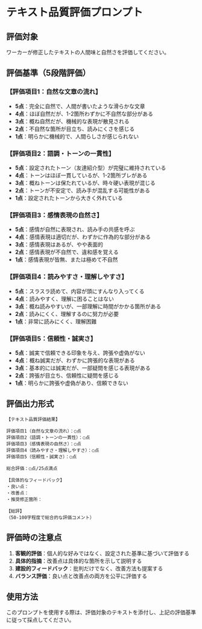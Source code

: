 # テキスト品質評価プロンプト

## 評価対象
ワーカーが修正したテキストの人間味と自然さを評価してください。

## 評価基準（5段階評価）

### 【評価項目1：自然な文章の流れ】
- **5点**：完全に自然で、人間が書いたような滑らかな文章
- **4点**：ほぼ自然だが、1-2箇所わずかに不自然な部分がある
- **3点**：概ね自然だが、機械的な表現が散見される
- **2点**：不自然な箇所が目立ち、読みにくさを感じる
- **1点**：明らかに機械的で、人間らしさが感じられない

### 【評価項目2：語調・トーンの一貫性】
- **5点**：設定されたトーン（友達紹介型）が完璧に維持されている
- **4点**：トーンはほぼ一貫しているが、1-2箇所ブレがある
- **3点**：概ねトーンは保たれているが、時々硬い表現が混じる
- **2点**：トーンが不安定で、読み手が混乱する可能性がある
- **1点**：設定されたトーンから大きく外れている

### 【評価項目3：感情表現の自然さ】
- **5点**：感情が自然に表現され、読み手の共感を呼ぶ
- **4点**：感情表現は適切だが、わずかに作為的な部分がある
- **3点**：感情表現はあるが、やや表面的
- **2点**：感情表現が不自然で、違和感を覚える
- **1点**：感情表現が皆無、または極めて不自然

### 【評価項目4：読みやすさ・理解しやすさ】
- **5点**：スラスラ読めて、内容が頭にすんなり入ってくる
- **4点**：読みやすく、理解に困ることはない
- **3点**：概ね読みやすいが、一部理解に時間がかかる箇所がある
- **2点**：読みにくく、理解するのに努力が必要
- **1点**：非常に読みにくく、理解困難

### 【評価項目5：信頼性・誠実さ】
- **5点**：誠実で信頼できる印象を与え、誇張や虚偽がない
- **4点**：概ね誠実だが、わずかに誇張的な表現がある
- **3点**：基本的には誠実だが、一部疑問を感じる表現がある
- **2点**：誇張が目立ち、信頼性に疑問を感じる
- **1点**：明らかに誇張や虚偽があり、信頼できない

## 評価出力形式

```
【テキスト品質評価結果】

評価項目1（自然な文章の流れ）：○点
評価項目2（語調・トーンの一貫性）：○点
評価項目3（感情表現の自然さ）：○点
評価項目4（読みやすさ・理解しやすさ）：○点
評価項目5（信頼性・誠実さ）：○点

総合評価：○点/25点満点

【具体的なフィードバック】
・良い点：
・改善点：
・推奨修正箇所：

【総評】
（50-100字程度で総合的な評価コメント）
```

## 評価時の注意点

1. **客観的評価**：個人的な好みではなく、設定された基準に基づいて評価する
2. **具体的指摘**：改善点は具体的な箇所を示して説明する
3. **建設的フィードバック**：批判だけでなく、改善方法も提案する
4. **バランス評価**：良い点と改善点の両方を公平に評価する

## 使用方法

このプロンプトを使用する際は、評価対象のテキストを添付し、上記の評価基準に従って採点してください。